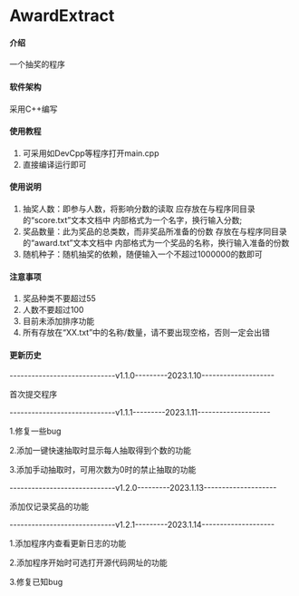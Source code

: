 # AwardExtract

#### 介绍
一个抽奖的程序

#### 软件架构
采用C++编写


#### 使用教程

1.  可采用如DevCpp等程序打开main.cpp
2.  直接编译运行即可

#### 使用说明

1.  抽奖人数：即参与人数，将影响分数的读取
             应存放在与程序同目录的“score.txt”文本文档中
             内部格式为一个名字，换行输入分数;
2.  奖品数量：此为奖品的总类数，而非奖品所准备的份数
             存放在与程序同目录的“award.txt”文本文档中
             内部格式为一个奖品的名称，换行输入准备的份数
3.  随机种子：随机抽奖的依赖，随便输入一个不超过1000000的数即可

#### 注意事项

1. 奖品种类不要超过55
2. 人数不要超过100
3. 目前未添加排序功能
4. 所有存放在“XX.txt”中的名称/数量，请不要出现空格，否则一定会出错

#### 更新历史

-----------------------------v1.1.0---------2023.1.10--------------------

首次提交程序

-----------------------------v1.1.1---------2023.1.11--------------------

1.修复一些bug

2.添加一键快速抽取时显示每人抽取得到个数的功能

3.添加手动抽取时，可用次数为0时的禁止抽取的功能

-----------------------------v1.2.0---------2023.1.13--------------------

添加仅记录奖品的功能

-----------------------------v1.2.1---------2023.1.14--------------------

1.添加程序内查看更新日志的功能

2.添加程序开始时可选打开源代码网址的功能

3.修复已知bug
